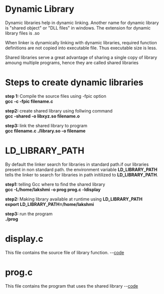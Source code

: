 <h1> Dynamic Library </h1>

<p>Dynamic libraries help in dynamic linking. Another name for dynamic library is "shared object" or "DLL files" in windows. The extension for dynamic library files is .so</p>
<p> When linker is dynamically linking with dynamic libraries, required function definitions are not copied into executable file. Thus executable size is less.</p>
<p> Shared libraries serve a great advantage of sharing a single copy of library amoung multiple programs, hence they are called shared libraries </p>

<h1> Steps to create dynamic libraries </h1>

<b>step 1: </b> Compile the source files using -fpic option <br />
 	<b> gcc -c -fpic filename.c </b><br />

<b>step2: </b> create shared library using follwing command <br />
      <b> gcc -shared -o libxyz.so filename.o </b><br />

<b> step3: </b> link the shared library to program <br />
	<b> gcc filename.c ./library.so -o filename </b> <br />

<h1> LD_LIBRARY_PATH </h1>

By default the linker search for libraries in standard path.if our libraries present in non standard path. the environment variable <b> LD_LIBRARY_PATH</b> tells the linker to search for libraries in path initilized to <b>LD_LIBRARY_PATH</b>.

<b> step1: </b> telling Gcc where to find the shared library <br />
	<b> gcc -L/home/lakshmi -o prog prog.c -ldisplay </b>

<b> step2: </b> Making library available at runtime using <b>LD_LIBRARY_PATH</b> <br />
	<b>export LD_LIBRARY_PATH=/home/lakshmi </b>

<b> step3: </b> run the program <br />
         <b> ./prog </b>


<h1>display.c </h1>
This file contains the source file of library function.  --<a href="https://github.com/lakshminarayana8522/Advanced-C/tree/main/DynamicLibrary/display.c">code</a>

<h1>prog.c</h1>
This file contains the program that uses the shared library --<a href="https://github.com/lakshminarayana8522/Advanced-C/tree/main/DynamicLibrary/prog.c">code</a>
         
	 
